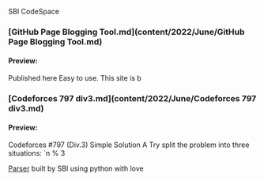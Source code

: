 SBI CodeSpace
### [GitHub Page Blogging Tool.md](content/2022/June/GitHub Page Blogging Tool.md) 
#### Preview: 

Published here
Easy to use.
This site is b
### [Codeforces 797 div3.md](content/2022/June/Codeforces 797 div3.md) 
#### Preview: 

Codeforces #797 (Div.3) Simple Solution
A
Try split the problem into three situations: `n % 3

[Parser](https://github.com/sbihere/) built by SBI using python with love
